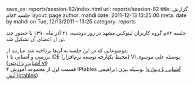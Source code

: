 save_as: reports/session-82/index.html
url: reports/session-82
title: گزارش جلسه ۸۲‌ام
layout: page
author: mahdi
date: 2011-12-13 13:25:00
meta: date by mahdi on Tue, 12/13/2011 - 13:25
category: reports

جلسه ۸۲م گروه کاربران لینوکس مشهد در روز دوشنبه، ۲۱ آذر ماه ۱۳۹۰ با حضور چند
تن از اعضای آن تشکیل شد.  


<!--more-->



موضوعاتی که در این جلسه به آن‌ها پرداخته شد عبارتند از:  
۱ بررسی و آشنایی با IDE (محیط یکپارچه توسعه نرم‌افزار) VI بوسیله علی موسوی
([آشنایی با ادیتور vi](http://en.wikipedia.org/wiki/Vim_%28text_editor%29))  
۴ قسمت اول از مجموعه آموزش IPtables بوسیله بیژن ابراهیمی ([آشنایی با دیواره
آتش iptables](http://en.wikipedia.org/wiki/Iptables))
